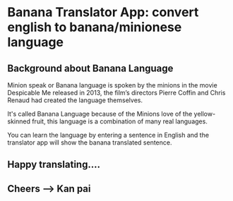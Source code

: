 # Banana Translator App: convert english to banana/minionese language

## Background about Banana Language

Minion speak or Banana language is spoken by the minions in the movie Despicable Me released in 2013, the film’s directors Pierre Coffin and Chris Renaud had created the language themselves.

It's called Banana Language because of the Minions love of the yellow-skinned fruit, this language is a combination of many real languages.

You can learn the language by entering a sentence in English and the translator app will show the banana translated sentence.

## Happy translating....

## Cheers --> Kan pai
